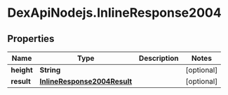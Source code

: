 # DexApiNodejs.InlineResponse2004

## Properties

Name | Type | Description | Notes
------------ | ------------- | ------------- | -------------
**height** | **String** |  | [optional] 
**result** | [**InlineResponse2004Result**](InlineResponse2004Result.md) |  | [optional] 


